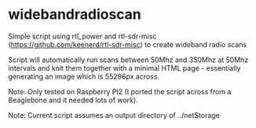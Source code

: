 # widebandradioscan
Simple script using rtl_power and rtl-sdr-misc (https://github.com/keenerd/rtl-sdr-misc) to create wideband radio scans

Script will automatically run scans between 50Mhz and 350Mhz at 50Mhz intervals and knit them together with a minimal HTML page - essentially generating an image which is 55296px across.

Note: Only tested on Raspberry PI2 (I ported the script across from a Beaglebone and it needed lots of work).

Note: Current script assumes an output directory of ../netStorage 
